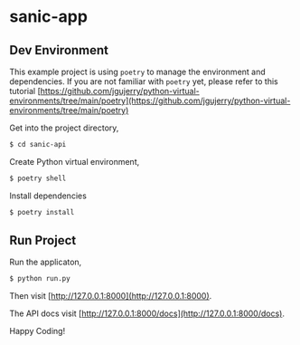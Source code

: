 # sanic-app


## Dev Environment

This example project is using `poetry` to manage the environment and dependencies.
If you are not familiar with `poetry` yet, please refer to this tutorial
[https://github.com/jgujerry/python-virtual-environments/tree/main/poetry](https://github.com/jgujerry/python-virtual-environments/tree/main/poetry)

Get into the project directory,
```bash
$ cd sanic-api
```

Create Python virtual environment,
```bash
$ poetry shell
```

Install dependencies
```bash
$ poetry install
```

## Run Project

Run the applicaton,

```bash
$ python run.py
```

Then visit [http://127.0.0.1:8000](http://127.0.0.1:8000).


The API docs visit [http://127.0.0.1:8000/docs](http://127.0.0.1:8000/docs).

Happy Coding!
